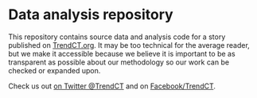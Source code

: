 # Data analysis repository

This repository contains source data and analysis code for a story published on
 <a href="http://trendct.org">TrendCT.org</a>. It may be too technical for the
average reader, but we make it accessible because we believe it is important to
 be as transparent as possible about our methodology so our work can be checked
 or expanded upon.

Check us out <a href="http://twitter.com/trendct">on Twitter @TrendCT</a> and
 on <a href="https://www.facebook.com/trendct">Facebook/TrendCT</a>.